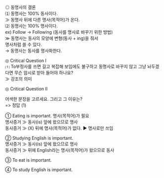 
◎ 동명사의 결론<br>
 ⑴ 동명사는 100% 동사이다.<br>
   ≫ 동명사 뒤에 다른 명사(목적어)가 온다.<br>
 ⑵ 동명사는 100% 명사이다. <br>
   ex) Follow → Following (동사를 명사로 바꾸기 위한 방법) <br>
   ≫ 동명사는 동사의 모양에 변형(동사 + ing)을 줘서 <br>
     명사처럼 쓸 수 있다.<br>
     → 동명사는 동사를 명사화한다.


◎ Critical Question Ⅰ<br>
⑴ To부정사를 쓰면 길고 복잡해 보임에도 불구하고 동명사로 바꾸지 않고 그냥 놔두겠다면 무슨 암시로 받아 들어야 하나요? <br>
 ≫ 강조의 의미


◎ Critical Question Ⅱ

어색한 문장을 고르세요. 그리고 그 이유는? <br>
=> 정답 (1)

   ① Eating is important.             명사(목적어)가 필요  <br>
      명사증거  ≫ 동사(is) 앞에 왔으므로 명사<br>
      동사증거  ≫ (X) 뒤에 명사(목적어)가 없다. ▶ 명사로만 쓰임<br>

   ② Studying English is important.<br>
      명사증거  ≫ 동사(is) 앞에 왔으므로 명사<br>
      동사증거  ≫ 뒤에 English라는 명사(목적어)가 왔으므로 동사<br>

   ③ To eat is important.<br>

   ④ To study English is important. 
